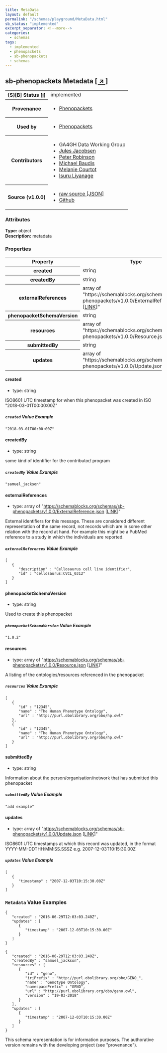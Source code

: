 ```yaml
---
title: MetaData
layout: default
permalink: "/schemas/playground/MetaData.html"
sb_status: "implemented"
excerpt_separator: <!--more-->
categories:
  - schemas
tags:
  - implemented
  - phenopackets
  - sb-phenopackets
  - schemas
---
```


<div id="schema-header-title">
  <h2><span id="schema-header-title-project">sb-phenopackets</span> Metadata <a href="https://github.com/ga4gh-schemablocks/sb-phenopackets" target="_BLANK">[ &nearr; ]</a></h2>
</div>

<table id="schema-header-table">
<tr>
<th>{S}[B] Status <a href="https://schemablocks.org/about/sb-status-levels.html">[i]</a></th>
<td><div id="schema-header-status">implemented</div></td>
</tr>
<tr><th>Provenance</th><td><ul>
<li><a href="https://github.com/phenopackets/phenopacket-schema/blob/master/docs/metadata.rst">Phenopackets</a></li>
</ul></td></tr>
<tr><th>Used by</th><td><ul>
<li><a href="https://github.com/phenopackets/phenopacket-schema/blob/master/docs/metadata.rst">Phenopackets</a></li>
</ul></td></tr>


<!--more-->
<tr><th>Contributors</th><td><ul>
<li>GA4GH Data Working Group</li>
<li><a href="https://orcid.org/0000-0002-3265-15918">Jules Jacobsen</a></li>
<li><a href="https://orcid.org/0000-0002-0736-91998">Peter Robinson</a></li>
<li><a href="https://orcid.org/0000-0002-9903-4248">Michael Baudis</a></li>
<li><a href="https://orcid.org/0000-0002-9551-6370">Melanie Courtot</a></li>
<li><a href="https://orcid.org/0000-0002-4839-5158">Isuru Liyanage</a></li>
</ul></td></tr>
<tr><th>Source (v1.0.0)</th><td><ul>
<li><a href="current/MetaData.json" target="_BLANK">raw source [JSON]</a></li>
<li><a href="https://github.com/ga4gh-schemablocks/sb-phenopackets/blob/master/schemas/MetaData.yaml" target="_BLANK">Github</a></li>
</ul></td></tr>
</table>

<div id="schema-attributes-title"><h3>Attributes</h3></div>

  
__Type:__ object  
__Description:__ metadata

### Properties

<table id="schema-properties-table">
<tr><th>Property</th><th>Type</th></tr>
<tr><th>created</th><td>string</td></tr>
<tr><th>createdBy</th><td>string</td></tr>
<tr><th>externalReferences</th><td>array of "https://schemablocks.org/schemas/sb-phenopackets/v1.0.0/ExternalReference.json [<a href="https://schemablocks.org/schemas/sb-phenopackets/v1.0.0/ExternalReference.json">LINK</a>]"</td></tr>
<tr><th>phenopacketSchemaVersion</th><td>string</td></tr>
<tr><th>resources</th><td>array of "https://schemablocks.org/schemas/sb-phenopackets/v1.0.0/Resource.json [<a href="https://schemablocks.org/schemas/sb-phenopackets/v1.0.0/Resource.json">LINK</a>]"</td></tr>
<tr><th>submittedBy</th><td>string</td></tr>
<tr><th>updates</th><td>array of "https://schemablocks.org/schemas/sb-phenopackets/v1.0.0/Update.json [<a href="https://schemablocks.org/schemas/sb-phenopackets/v1.0.0/Update.json">LINK</a>]"</td></tr>
</table>


#### created

* type: string

ISO8601 UTC timestamp for when this phenopacket was created in ISO "2018-03-01T00:00:00Z"

##### `created` Value Example  

```
"2018-03-01T00:00:00Z"
```

#### createdBy

* type: string

some kind of identifier for the contributor/ program

##### `createdBy` Value Example  

```
"samuel_jackson"
```

#### externalReferences

* type: array of "https://schemablocks.org/schemas/sb-phenopackets/v1.0.0/ExternalReference.json [<a href="https://schemablocks.org/schemas/sb-phenopackets/v1.0.0/ExternalReference.json">LINK</a>]"

External identifiers for this message. These are considered different representation of the same record, not
records which are in some other relation with the record at hand. For example this might be a PubMed reference
to a study in which the individuals are reported.


##### `externalReferences` Value Example  

```
[
   {
      "description" : "Cellosaurus cell line identifier",
      "id" : "cellosaurus:CVCL_0312"
   }
]
```

#### phenopacketSchemaVersion

* type: string

Used to create this phenopacket

##### `phenopacketSchemaVersion` Value Example  

```
"1.0.2"
```

#### resources

* type: array of "https://schemablocks.org/schemas/sb-phenopackets/v1.0.0/Resource.json [<a href="https://schemablocks.org/schemas/sb-phenopackets/v1.0.0/Resource.json">LINK</a>]"

A listing of the ontologies/resources referenced in the phenopacket


##### `resources` Value Example  

```
[
   {
      "id" : "12345",
      "name" : "The Human Phenotype Ontology",
      "url" : "http://purl.obolibrary.org/obo/hp.owl"
   },
   {
      "id" : "12345",
      "name" : "The Human Phenotype Ontology",
      "url" : "http://purl.obolibrary.org/obo/hp.owl"
   }
]
```

#### submittedBy

* type: string

Information about the person/organisation/network that has submitted this phenopacket


##### `submittedBy` Value Example  

```
"add example"
```

#### updates

* type: array of "https://schemablocks.org/schemas/sb-phenopackets/v1.0.0/Update.json [<a href="https://schemablocks.org/schemas/sb-phenopackets/v1.0.0/Update.json">LINK</a>]"

ISO8601 UTC timestamps at which this record was updated,
in the format YYYY-MM-DDTHH:MM:SS.SSSZ e.g. 2007-12-03T10:15:30.00Z


##### `updates` Value Example  

```
[
   {
      "timestamp" : "2007-12-03T10:15:30.00Z"
   }
]
```


### `Metadata` Value Examples  

```
{
   "created" : "2016-06-29T12:03:03.240Z",
   "updates" : [
      {
         "timestamp" : "2007-12-03T10:15:30.00Z"
      }
   ]
}
```
```
{
   "created" : "2016-06-29T12:03:03.240Z",
   "createdBy" : "samuel_jackson",
   "resources" : [
      {
         "id" : "geno",
         "iriPrefix" : "http://purl.obolibrary.org/obo/GENO_",
         "name" : "Genotype Ontology",
         "namespacePrefix" : "GENO",
         "url" : "http://purl.obolibrary.org/obo/geno.owl",
         "version" : "19-03-2018"
      }
   ],
   "updates" : [
      {
         "timestamp" : "2007-12-03T10:15:30.00Z"
      }
   ]
}
```
<div id="schema-footer"> This schema representation is for information purposes. The authorative  version remains with the developing project (see "provenance"). </div>


